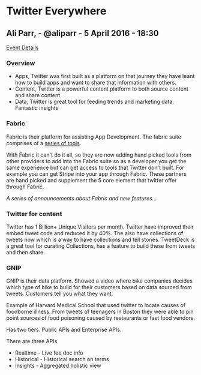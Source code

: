 # Twitter Everywhere 

## Ali Parr, - @aliparr - 5 April 2016 - 18:30

[Event Details](https://helloworldlondon.splashthat.com/)

### Overview

- Apps,  Twitter was first built as a platform on that journey they have leant how to build apps and want to share that information with others.
- Content,  Twitter is a powerful content platform to both source content and share content
- Data,  Twitter is great tool for feeding trends and marketing data. Fantastic insights

### Fabric

Fabric is their platform for assisting App Development.
The fabric suite comprises of a [series of tools](https://get.fabric.io/kits).

With Fabric it can't do it all, so they are now adding hand picked tools from other providers to add into the Fabric suite so as a developer you get the same experience but can get access to tools that Twitter don't built. For example you can get Stripe into your app through Fabric. These partners are hand picked and supplement the 5 core element that twitter offer through Fabric.

*A series of announcements about Fabric and new features...*

### Twitter for content

Twitter has 1 Billion+ Unique Visitors per month. 
Twitter have improved their embed tweet code and reduced it by 40%. The also have collections of tweets now which is a way to have collections and tell stories. TweetDeck is a great tool for curating Collections, has a feature to build these from tweets and then share.

### GNIP

GNIP is their data platform. Showed a video where bike companies decides which type of bike to build for their customers based on data sourced from tweets. Customers tell you what they want.

Example of Harvard Medical School that used twitter to locate causes of foodborne illness. From tweets of teenagers in Boston they were able to pin point sources of food poisoning caused by restaurants or fast food vendors.

Has two tiers. Public APIs and Enterprise APIs.

There are three APIs

- Realtime - Live fee doc info
- Historical - Historical search on terms
- Insights - Aggregated holistic view





